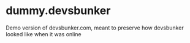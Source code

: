 # dummy.devsbunker
Demo version of devsbunker.com, meant to preserve how devsbunker looked like when it was online

